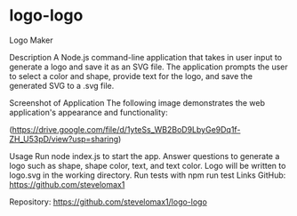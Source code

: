 # logo-logo
Logo Maker

Description
A Node.js command-line application that takes in user input to generate a logo and save it as an SVG file. The application prompts the user to select a color and shape, provide text for the logo, and save the generated SVG to a .svg file.

Screenshot of Application
The following image demonstrates the web application's appearance and functionality:

(https://drive.google.com/file/d/1yteSs_WB2BoD9LbyGe9Dq1f-ZH_U53pD/view?usp=sharing)

Usage
Run node index.js to start the app.
Answer questions to generate a logo such as shape, shape color, text, and text color.
Logo will be written to logo.svg in the working directory.
Run tests with npm run test
Links
GitHub: https://github.com/stevelomax1

Repository: https://github.com/stevelomax1/logo-logo 
